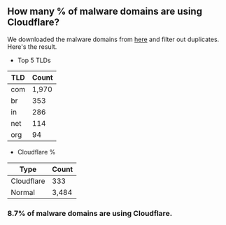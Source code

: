 ## How many % of malware domains are using Cloudflare?


We downloaded the malware domains from [here](https://urlhaus.abuse.ch) and filter out duplicates.
Here's the result.


[//]: # (start replacement)


- Top 5 TLDs

| TLD | Count |
| --- | --- |
| com | 1,970 |
| br | 353 |
| in | 286 |
| net | 114 |
| org | 94 |


- Cloudflare %

| Type | Count |
| --- | --- |
| Cloudflare | 333 |
| Normal | 3,484 |


### 8.7% of malware domains are using Cloudflare.